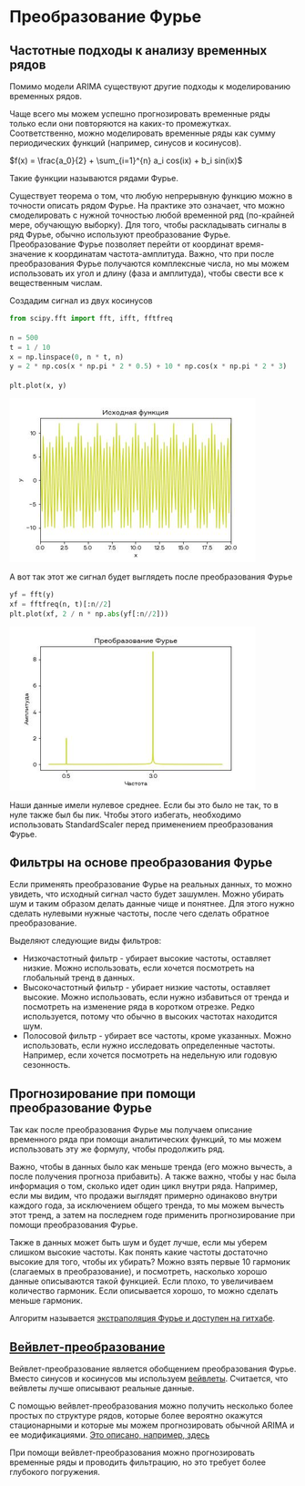 # Преобразование Фурье

## Частотные подходы к анализу временных рядов

Помимо модели ARIMA существуют другие подходы к моделированию временных рядов.

Чаще всего мы можем успешно прогнозировать временные ряды только если они повторяются на каких-то промежутках. Соответственно, можно моделировать временные ряды как сумму периодических функций (например, синусов и косинусов).

$f(x) = \frac{a_0}{2} +  \sum_{i=1}^{n} a_i cos(ix) + b_i sin(ix)$

Такие функции называются рядами Фурье.

Существует теорема о том, что любую непрерывную функцию можно в точности описать рядом Фурье. На практике это означает, что можно смоделировать с нужной точностью любой временной ряд (по-крайней мере, обучающую выборку). Для того, чтобы раскладывать сигналы в ряд Фурье, обычно используют преобразование Фурье. Преобразование Фурье позволяет перейти от координат время-значение к координатам частота-амплитуда. Важно, что при после преобразования Фурье получаются комплексные числа, но мы можем использовать их угол и длину (фаза и амплитуда), чтобы свести все к вещественным числам.

Создадим сигнал из двух косинусов

```python
from scipy.fft import fft, ifft, fftfreq

n = 500
t = 1 / 10
x = np.linspace(0, n * t, n)
y = 2 * np.cos(x * np.pi * 2 * 0.5) + 10 * np.cos(x * np.pi * 2 * 3)

plt.plot(x, y)
```

![func_to_fourier](../images/func_to_fourier.jpg)

А вот так этот же сигнал будет выглядеть после преобразования Фурье

```python
yf = fft(y)
xf = fftfreq(n, t)[:n//2]
plt.plot(xf, 2 / n * np.abs(yf[:n//2]))
```

![fourier](../images/fourier.jpg)

Наши данные имели нулевое среднее. Если бы это было не так, то в нуле также был бы пик. Чтобы этого избегать, необходимо использовать StandardScaler перед применением преобразования Фурье.

## Фильтры на основе преобразования Фурье

Если применять преобразование Фурье на реальных данных, то можно увидеть, что исходный сигнал часто будет зашумлен. Можно убирать шум и таким образом делать данные чище и понятнее. Для этого нужно сделать нулевыми нужные частоты, после чего сделать обратное преобразование.

Выделяют следующие виды фильтров:

- Низкочастотный фильтр - убирает высокие частоты, оставляет низкие. Можно использовать, если хочется посмотреть на глобальный тренд в данных.
- Высокочастотный фильтр - убирает низкие частоты, оставляет высокие. Можно использовать, если нужно избавиться от тренда и посмотреть на изменение ряда в коротком отрезке. Редко используется, потому что обычно в высоких частотах находится шум.
- Полосовой фильтр - убирает все частоты, кроме указанных. Можно использовать, если нужно исследовать определенные частоты. Например, если хочется посмотреть на недельную или годовую сезонность.

## Прогнозирование при помощи преобразование Фурье

Так как после преобразования Фурье мы получаем описание временного ряда при помощи аналитических функций, то мы можем использовать эту же формулу, чтобы продолжить ряд.

Важно, чтобы в данных было как меньше тренда (его можно вычесть, а после получения прогноза прибавить). А также важно, чтобы у нас была информация о том, сколько идет один цикл внутри ряда. Например, если мы видим, что продажи выглядят примерно одинаково внутри каждого года, за исключением общего тренда, то мы можем вычесть этот тренд, а затем на последнем годе применить прогнозирование при помощи преобразования Фурье.

Также в данных может быть шум и будет лучше, если мы уберем слишком высокие частоты. Как понять какие частоты достаточно высокие для того, чтобы их убирать? Можно взять первые 10 гармоник (слагаемых в преобразование), и посмотреть, насколько хорошо данные описываются такой функцией. Если плохо, то увеличиваем количество гармоник. Если описывается хорошо, то можно сделать меньше гармоник.

Алгоритм называется [экстраполяция Фурье и доступен на гитхабе](https://gist.github.com/tartakynov/83f3cd8f44208a1856ce).

## [Вейвлет-преобразование](https://ru.wikipedia.org/wiki/%D0%92%D0%B5%D0%B9%D0%B2%D0%BB%D0%B5%D1%82-%D0%BF%D1%80%D0%B5%D0%BE%D0%B1%D1%80%D0%B0%D0%B7%D0%BE%D0%B2%D0%B0%D0%BD%D0%B8%D0%B5)

Вейвлет-преобразование является обобщением преобразования Фурье. Вместо синусов и косинусов мы используем [вейвлеты](https://ru.wikipedia.org/wiki/%D0%92%D0%B5%D0%B9%D0%B2%D0%BB%D0%B5%D1%82). Считается, что вейвлеты лучше описывают реальные данные.

С помощью вейвлет-преобразования можно получить несколько более простых по структуре рядов, которые более вероятно окажутся стационарными и которые мы можем прогнозировать обычной ARIMA и ее модификациями. [Это описано, например, здесь](https://www.sciencedirect.com/science/article/pii/S095741741500041X?casa_token=AjNUopbTGk4AAAAA:5C3_S8lrXha90xQ8teHKrD-NlkPHZTeaPX1LuA0k56psTQ5y6TvykvXzKD9HZcykZ3dxni_oyGQ)

При помощи вейвлет-преобразования можно прогнозировать временные ряды и проводить фильтрацию, но это требует более глубокого погружения.
